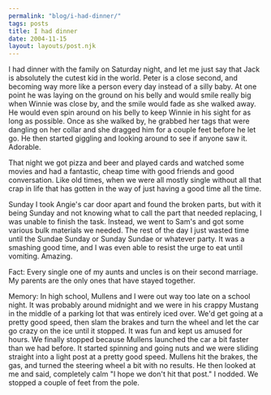 ```yaml
---
permalink: "blog/i-had-dinner/"
tags: posts
title: I had dinner
date: 2004-11-15
layout: layouts/post.njk
---
```


I had dinner with the family on Saturday night, and let me just say that Jack is absolutely the cutest kid in the world. Peter is a close second, and becoming way more like a person every day instead of a silly baby. At one point he was laying on the ground on his belly and would smile really big when Winnie was close by, and the smile would fade as she walked away. He would even spin around on his belly to keep Winnie in his sight for as long as possible. Once as she walked by, he grabbed her tags that were dangling on her collar and she dragged him for a couple feet before he let go. He then started giggling and looking around to see if anyone saw it. Adorable.

That night we got pizza and beer and played cards and watched some movies and had a fantastic, cheap time with good friends and good conversation. Like old times, when we were all mostly single without all that crap in life that has gotten in the way of just having a good time all the time. 

Sunday I took Angie's car door apart and found the broken parts, but with it being Sunday and not knowing what to call the part that needed replacing, I was unable to finish the task. Instead, we went to Sam's and got some various bulk materials we needed. The rest of the day I just wasted time until the Sundae Sunday or Sunday Sundae or whatever party. It was a smashing good time, and I was even able to resist the urge to eat until vomiting. Amazing. 

Fact: Every single one of my aunts and uncles is on their second marriage. My parents are the only ones that have stayed together.

Memory: In high school, Mullens and I were out way too late on a school night. It was probably around midnight and we were in his crappy Mustang in the middle of a parking lot that was entirely iced over. We'd get going at a pretty good speed, then slam the brakes and turn the wheel and let the car go crazy on the ice until it stopped. It was fun and kept us amused for hours. We finally stopped because Mullens launched the car a bit faster than we had before. It started spinning and going nuts and we were sliding straight into a light post at a pretty good speed. Mullens hit the brakes, the gas, and turned the steering wheel a bit with no results. He then looked at me and said, completely calm "I hope we don't hit that post." I nodded. We stopped a couple of feet from the pole.